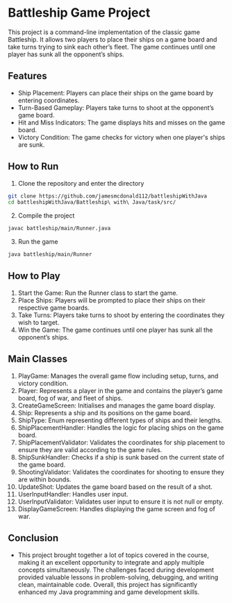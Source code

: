 # Battleship Game Project

This project is a command-line implementation of the classic game Battleship. It allows two players to place their ships on a game board and take turns trying to sink each other’s fleet. The game continues until one player has sunk all the opponent’s ships.



## Features

- Ship Placement: Players can place their ships on the game board by entering coordinates.
- Turn-Based Gameplay: Players take turns to shoot at the opponent’s game board.
- Hit and Miss Indicators: The game displays hits and misses on the game board.
- Victory Condition: The game checks for victory when one player's ships are sunk.

## How to Run

1.	Clone the repository and enter the directory

```bash
git clone https://github.com/jamesmcdonald112/battleshipWithJava
cd battleshipWithJava/Battleship\ with\ Java/task/src/       
```

2. Compile the project
```bash
javac battleship/main/Runner.java 
```

3. Run the game
```bash
java battleship/main/Runner 
```

## How to Play

1. Start the Game: Run the Runner class to start the game.
2. Place Ships: Players will be prompted to place their ships on their respective game boards.
3. Take Turns: Players take turns to shoot by entering the coordinates they wish to target.
4. Win the Game: The game continues until one player has sunk all the opponent’s ships.


## Main Classes

1.	PlayGame: Manages the overall game flow including setup, turns, and victory condition.
2.	Player: Represents a player in the game and contains the player’s game board, fog of war, and fleet of ships.
3.	CreateGameScreen: Initialises and manages the game board display.
4.	Ship: Represents a ship and its positions on the game board.
5.	ShipType: Enum representing different types of ships and their lengths.
6.	ShipPlacementHandler: Handles the logic for placing ships on the game board.
7.	ShipPlacementValidator: Validates the coordinates for ship placement to ensure they are valid according to the game rules.
8.	ShipSunkHandler: Checks if a ship is sunk based on the current state of the game board.
9.	ShootingValidator: Validates the coordinates for shooting to ensure they are within bounds.
10.	UpdateShot: Updates the game board based on the result of a shot.
11.	UserInputHandler: Handles user input.
12.	UserInputValidator: Validates user input to ensure it is not null or empty.
13.	DisplayGameScreen: Handles displaying the game screen and fog of war.


## Conclusion
- This project brought together a lot of topics covered in the course, making it an excellent opportunity to integrate and apply multiple concepts simultaneously. The challenges faced during development provided valuable lessons in problem-solving, debugging, and writing clean, maintainable code. Overall, this project has significantly enhanced my Java programming and game development skills.
